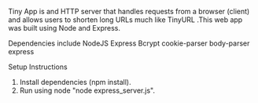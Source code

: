 Tiny App is and HTTP server that handles requests from a browser (client) and allows users to shorten long URLs much like TinyURL .This web app was built using Node and Express.



Dependencies include
NodeJS
Express
Bcrypt
cookie-parser
body-parser
express


Setup Instructions
1. Install dependencies (npm install). 
2. Run using node "node express_server.js".
